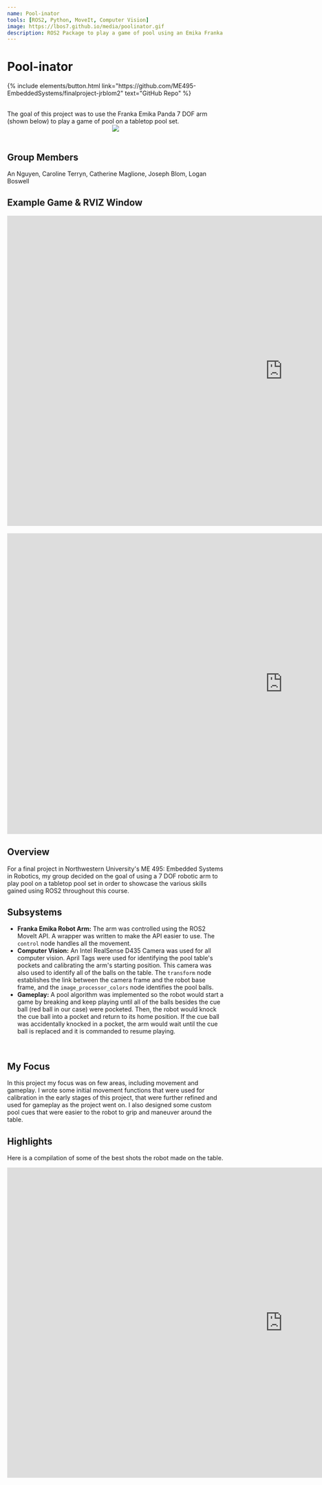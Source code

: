 ```yaml
---
name: Pool-inator
tools: [ROS2, Python, MoveIt, Computer Vision]
image: https://lbos7.github.io/media/poolinator.gif
description: ROS2 Package to play a game of pool using an Emika Franka Panda arm and a tabletop pool set
---
```


# Pool-inator
<p class="text-center">
{% include elements/button.html link="https://github.com/ME495-EmbeddedSystems/finalproject-jrblom2" text="GitHub Repo" %}
</p>
<br>
The goal of this project was to use the Franka Emika Panda 7 DOF arm (shown below) to play a game of pool on a tabletop pool set.
<br>
<center><img src="{{ site.url }}{{ site.baseurl }}/media/franka.jpg"/></center>
<br>

## Group Members
An Nguyen, Caroline Terryn, Catherine Maglione, Joseph Blom, Logan Boswell
<br>

## Example Game & RVIZ Window
<center>
<iframe width="1280" height="720" src="https://www.youtube.com/embed/7k4V3p4_fAY" title="ME 495 Final Project Demo" frameborder="0" allow="accelerometer; autoplay; clipboard-write; encrypted-media; gyroscope; picture-in-picture; web-share" referrerpolicy="strict-origin-when-cross-origin" allowfullscreen></iframe>
</center>
<br>
<center>
<iframe width="1280" height="698" src="https://www.youtube.com/embed/U5X-QT9_VOY" title="ME 495 Final Project RVIZ Window" frameborder="0" allow="accelerometer; autoplay; clipboard-write; encrypted-media; gyroscope; picture-in-picture; web-share" referrerpolicy="strict-origin-when-cross-origin" allowfullscreen></iframe>
</center>

## Overview
For a final project in Northwestern University's ME 495: Embedded Systems in Robotics, my group decided on the goal of using a 7 DOF robotic arm to play pool on a tabletop pool set in order to showcase the various skills gained using ROS2 throughout this course.
<br>

## Subsystems
- **Franka Emika Robot Arm:** The arm was controlled using the ROS2 MoveIt API. A wrapper was written to make the API easier to use. The `control` node handles all the movement.
- **Computer Vision:** An Intel RealSense D435 Camera was used for all computer vision. April Tags were used for identifying the pool table's pockets and calibrating the arm's starting position. This camera was also used to identify all of the balls on the table. The `transform` node establishes the link between the camera frame and the robot base frame, and the `image_processor_colors` node identifies the pool balls.
- **Gameplay:** A pool algorithm was implemented so the robot would start a game by breaking and keep playing until all of the balls besides the cue ball (red ball in our case) were pocketed. Then, the robot would knock the cue ball into a pocket and return to its home position. If the cue ball was accidentally knocked in a pocket, the arm would wait until the cue ball is replaced and it is commanded to resume playing.
<br>

## My Focus
In this project my focus was on few areas, including movement and gameplay. I wrote some initial movement functions that were used for calibration in the early stages of this project, that were further refined and used for gameplay as the project went on. I also designed some custom pool cues that were easier to the robot to grip and maneuver around the table.
<br>

## Highlights
Here is a compilation of some of the best shots the robot made on the table.
<br>
<center>
<iframe width="1280" height="720" src="https://www.youtube.com/embed/Oia1yhfn_NE" title="ME 495 Final Project Best Shots" frameborder="0" allow="accelerometer; autoplay; clipboard-write; encrypted-media; gyroscope; picture-in-picture; web-share" referrerpolicy="strict-origin-when-cross-origin" allowfullscreen></iframe>
</center>